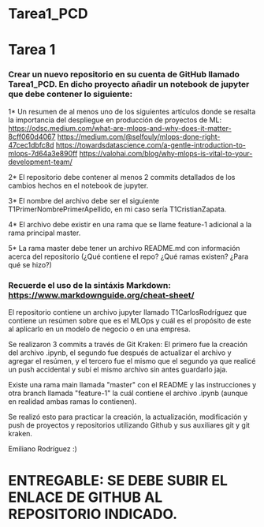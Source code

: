 # Tarea1_PCD
# Tarea 1
### Crear un nuevo repositorio en su cuenta de GitHub llamado Tarea1_PCD. En dicho proyecto añadir un notebook de jupyter que debe contener lo siguiente:

1* Un resumen de al menos uno de los siguientes artículos donde se resalta la importancia del despliegue en producción de proyectos de ML:
https://odsc.medium.com/what-are-mlops-and-why-does-it-matter-8cff060d4067
https://medium.com/@selfouly/mlops-done-right-47cec1dbfc8d
https://towardsdatascience.com/a-gentle-introduction-to-mlops-7d64a3e890ff
https://valohai.com/blog/why-mlops-is-vital-to-your-development-team/

2* El repositorio debe contener al menos 2 commits detallados de los cambios hechos en el notebook de jupyter.

3* El nombre del archivo debe ser el siguiente T1PrimerNombrePrimerApellido, en mi caso sería T1CristianZapata.

4* El archivo debe existir en una rama que se llame feature-1 adicional a la rama principal master.

5* La rama master debe tener un archivo README.md con información acerca del repositorio (¿Qué contiene el repo? ¿Qué ramas existen? ¿Para qué se hizo?)

### Recuerde el uso de la sintáxis Markdown: https://www.markdownguide.org/cheat-sheet/

El repositorio contiene un archivo jupyter llamado T1CarlosRodríguez que contiene un resúmen sobre que es el MLOps y cuál es el propósito de este al aplicarlo en un modelo de negocio o en una empresa.

Se realizaron 3 commits a través de Git Kraken: El primero fue la creación del archivo .ipynb, el segundo fue después de actualizar el archivo y agregar el resúmen, y el tercero fue el mismo que el segundo ya que realicé un push accidental y subí el mismo archivo sin antes guardarlo jaja.

Existe una rama main llamada "master" con el README y las instrucciones y otra branch llamada "feature-1" la cuál contiene el archivo .ipynb (aunque en realidad ambas ramas lo contienen).

Se realizó esto para practicar la creación, la actualización, modificación y push de proyectos y repositorios utilizando Github y sus auxiliares git y git kraken.

Emiliano Rodríguez :)
# ENTREGABLE: SE DEBE SUBIR EL ENLACE DE GITHUB AL REPOSITORIO INDICADO.
